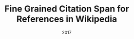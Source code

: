 ---
title: "Fine Grained Citation Span for References in Wikipedia"
collection: publications
permalink: /publication/2017-DBLP_conf_emnlp_FetahuMA17
date: 2017
venue: 'Proceedings of the 2017 Conference on Empirical Methods in Natural Language Processing, {EMNLP} 2017, Copenhagen, Denmark, September 9-11, 2017'
---